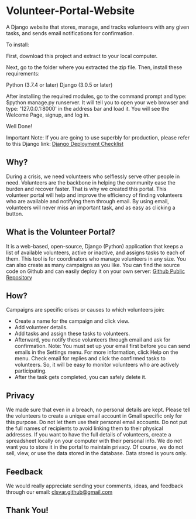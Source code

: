 # Volunteer-Portal-Website
A Django website that stores, manage, and tracks volunteers with any given tasks, and sends email notifications for confirmation.

To install:

First, download this project and extract to your local computer.

Next, go to the folder where you extracted the zip file. Then, install these requirements:

Python (3.7.4 or later)
Django (3.0.5 or later)

After installing the required modules, go to the command prompt and type: $python manage.py runserver. It will tell you to open your web browser and type: '127.0.0.1:8000' in the address bar and load it. You will see the Welcome Page, signup, and log in.

Well Done!

Important Note: If you are going to use superbly for production, please refer to this Django link: [Django Deployment Checklist](https://docs.djangoproject.com/en/3.0/howto/deployment/checklist "Django Deployment Checklist")

## Why?
During a crisis, we need volunteers who selflessly serve other people in need. Volunteers are the backbone in helping the community ease the burden and recover faster. That is why we created this portal. This volunteer portal will help and improve the efficiency of finding volunteers who are available and notifying them through email. By using email, volunteers will never miss an important task, and as easy as clicking a button.

## What is the Volunteer Portal?
It is a web-based, open-source, Django (Python) application that keeps a list of available volunteers, active or inactive, and assigns tasks to each of them. This tool is for coordinators who manage volunteers in any size. You can also create as many campaigns as you like. You can find the source code on Github and can easily deploy it on your own server: [Github Public Repository](https://github.com/clsvar/Volunteer-Portal-Website "Volunteer Portal Website")

## How?
Campaigns are specific crises or causes to which volunteers join:
- Create a name for the campaign and click view.
- Add volunteer details.
- Add tasks and assign these tasks to volunteers.
- Afterward, you notify these volunteers through email and ask for confirmation.
Note: You must set up your email first before you can send emails in the Settings menu. For more information, click Help on the menu.
Check email for replies and click the confirmed tasks to volunteers.  So, it will be easy to monitor volunteers who are actively participating.
- After the task gets completed, you can safely delete it.

## Privacy
We made sure that even in a breach, no personal details are kept. Please tell the volunteers to create a unique email account in Gmail specific only for this purpose. Do not let them use their personal email accounts. Do not put the full names of recipients to avoid linking them to their physical addresses. If you want to have the full details of volunteers,  create a spreadsheet locally on your computer with their personal info. We do not want you to store it in the portal to maintain privacy. Of course, we do not sell, view, or use the data stored in the database. Data stored is yours only.

## Feedback
We would really appreciate sending your comments, ideas, and feedback through our email:  [clsvar.github@gmail.com](mailto:clsvar.github@gmail.com) 

## Thank You!
